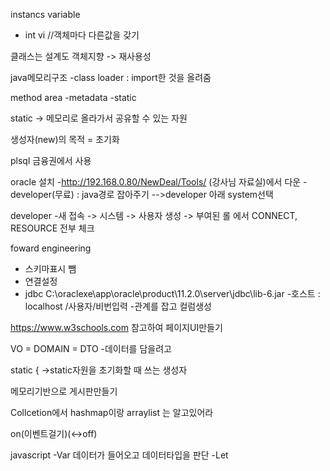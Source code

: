 instancs variable
- int vi //객체마다 다른값을 갖기

클래스는 설계도
객체지향 -> 재사용성

java메모리구조
-class loader : import한 것을 올려줌

method area
-metadata
-static

static -> 메모리로 올라가서 공유할 수 있는 자원

생성자(new)의 목적 = 초기화

plsql 금융권에서 사용

oracle 설치
-http://192.168.0.80/NewDeal/Tools/ (강사님 자료실)에서 다운
-developer(무료) : java경로 잡아주기
-->developer 아래 system선택

developer
-새 접속 -> 시스템 -> 사용자 생성 -> 부여된 롤 에서 CONNECT, RESOURCE 전부 체크


foward engineering
- 스키마표시 뺌
- 연결설정 
 - jdbc C:\oraclexe\app\oracle\product\11.2.0\server\jdbc\lib\-6.jar
  -호스트 : localhost /사용자/비번입력
-관계를 잡고 컬럼생성

https://www.w3schools.com 참고하여 페이지UI만들기

 VO = DOMAIN = DTO
 -데이터를 담을려고

 static { 
   ->static자원을 초기화할 때 쓰는 생성자

 메모리기반으로 게시판만들기

 Collcetion에서 hashmap이랑 arraylist 는 알고있어라

   on(이벤트걸기)(<->off)

javascript
-Var 데이터가 들어오고 데이터타입을 판단
-Let